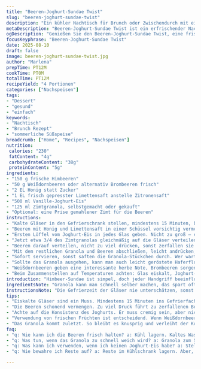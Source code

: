 ```yaml
---
title: "Beeren-Joghurt-Sundae Twist"
slug: "beeren-joghurt-sundae-twist"
description: "Ein kühler Nachtisch für Brunch oder Zwischendurch mit einer fruchtig-cremigen Kombination aus frischen Himbeeren und Weißdornbeeren, einem Hauch Honig, Zimtgranola und Vanille-Eisjoghurt. Leicht, glutenfrei, ohne Nüsse und Eier. Variiert das klassische Himbeer-Sundae mit Zugabe einer neuen Beerensorte und gewürztem Granola, um Textur und Geschmack spannend zu machen. Wichtig: Textur der Beeren beobachten, Granola zu früh zugeben macht es matschig. Der Joghurt muss cremig, aber nicht zu fest sein. Timing auf Gefühl, lieber mehr Geschmack als strikte Minutenangabe."
metaDescription: "Beeren-Joghurt-Sundae Twist ist ein erfrischender Nachtisch; fruchtig und cremig für Brunch oder als Snack."
ogDescription: "Genießen Sie den Beeren-Joghurt-Sundae Twist, eine frische und fruchtige Köstlichkeit, perfekt für jede Gelegenheit."
focusKeyphrase: "Beeren-Joghurt-Sundae Twist"
date: 2025-08-10
draft: false
image: beeren-joghurt-sundae-twist.jpg
author: "Marlena"
prepTime: PT12M
cookTime: PT0M
totalTime: PT12M
recipeYield: "4 Portionen"
categories: ["Nachspeisen"]
tags:
- "Dessert"
- "gesund"
- "einfach"
keywords:
- "Nachtisch"
- "Brunch Rezept"
- "sommerliche Süßspeise"
breadcrumb: ["Home", "Recipes", "Nachspeisen"]
nutrition: 
 calories: "230"
 fatContent: "4g"
 carbohydrateContent: "38g"
 proteinContent: "5g"
ingredients:
- "150 g frische Himbeeren"
- "50 g Weißdornbeeren oder alternativ Brombeeren frisch"
- "2 EL Honig statt Zucker"
- "1 EL frisch gepresster Limettensaft anstelle Zitronensaft"
- "500 ml Vanille-Joghurt-Eis"
- "125 ml Zimtgranola, selbstgemacht oder gekauft"
- "Optional: eine Prise gemahlener Zimt für die Beeren"
instructions:
- "Kalte Gläser in den Gefrierschrank stellen, mindestens 15 Minuten, bis sie richtig angefroren sind. Wenn zu kurz, rutscht das Eis sofort runter."
- "Beeren mit Honig und Limettensaft in einer Schüssel vorsichtig vermengen, keine matschige Masse. Leicht mit Zimt bestäuben für Tiefe. Anschauen, ob die Beeren gerade saftig genug sind, keine zerfallenen Stellen."
- "Ersten Löffel vom Joghurt-Eis in jedes Glas geben. Nicht zu groß – es schmilzt schnell und vermischt sich sonst zu flüssig."
- "Jetzt etwa 3/4 des Zimtgranolas gleichmäßig auf die Gläser verteilen. Granola trocken und knusprig halten, sonst verliert es den Crunch."
- "Beeren darauf verteilen, nicht zu viel drücken, sonst zerfallen sie. Weiter eine Kugel Joghurt-Eis daraufgeben."
- "Mit dem restlichen Granola und Beeren abschließen, leicht andrücken, damit alles zusammenhält."
- "Sofort servieren, sonst saften die Granola-Stückchen durch. Wer wartet, riskiert matschige Konsistenz – lieber frisch genießen."
- "Sollte das Granola ausgehen, kann man auch leicht geröstete Haferflocken nehmen, bringt aber weniger Textur."
- "Weißdornbeeren geben eine interessante herbe Note, Brombeeren sorgen für Süße; je nach Saison auswählen und mit Honig dosieren."
- "Beim Zusammenstellen auf Temperaturen achten: Glas eiskalt, Joghurt-Eis nicht zu weich, Beeren frisch und kühl. So bleibt alles schön schichtweise erkennbar."
introduction: "Himbeer-Sundae ist simpel, doch jeder Handgriff beeinflusst das Endergebnis. Über Jahre habe ich beobachtet, wie die Textur schnell leidet, wenn man zu früh mischt oder zu viel Süße nutzt. Das Eis darf nicht zu weich sein, sonst vermischt sich alles zu schnell. Honig statt Zucker sorgt für eine feinere Süße und gibt Tiefe, besonders in Kombination mit Limette statt klassischer Zitrone. Ich habe Weißdornbeeren als spannende Variante entdeckt – sie ersetzen einen Teil der Himbeeren und bringen herbe Noten ohne zu dominieren. Zimtgranola ist kein Gourmet-Hexenwerk, aber wichtig, dass er knusprig bleibt. Jeder Biss ein Mix aus Kälte, Süße, Säure und richtigem Crunch – darum geht’s in diesem Brunch-Nachtisch."
ingredientsNote: "Granola kann man schnell selber machen, das spart oft Zucker und Nüsse. Zimt passt überraschend gut zu den Beeren und bringt Wärme ins Eisige. Falls keine Weißdornbeeren verfügbar sind, Brombeeren sind ein guter Ersatz, bringen mehr Süße, was oft nötig ist, wenn sonst zu viel Säure da ist. Honig nimmt man am besten flüssig und mild, sonst wird der Geschmack zu dominant. Limette bringt Frische und etwas Schärfe, das hebt das Aroma mehr als Lemon. Joghurt-Eis sollte cremig, nicht hart gefroren sein; vorher leicht antauen lassen – so lässt es sich besser portionieren und gibt eine samtige Schicht."
instructionsNote: "Die Gefrierzeit der Gläser nie unterschätzen, sonst läuft die Optik und Textur verloren. Beim Mischen der Beeren sanft vorgehen, damit sie nicht zerfallen – die Optik leidet sonst, keine schöne Farbe im Glas. Granola kann bei zu frühem Schichten schnell weich werden, also erst kurz vor dem Servieren zugeben. Eisportionierung gut im Auge behalten – zu viel macht unhandlich, zu wenig verliert den Geschmackskontrast. Mir hilft immer das Gefühl, wenn Eis noch kalt und formbar ist, bevor man es in die Gläser setzt. Beeren und Granola am besten in Schichten einfüllen, sonst vermischt sich alles zu Einer Masse. Warmes Zimtgranola lässt sich mit einem Löffel besser verteilen als wenn es in clumps ist."
tips:
- "Eiskalte Gläser sind ein Muss. Mindestens 15 Minuten ins Gefrierfach. Zu warme Gläser lassen das Eis schnell schmelzen. Das Resultat? Lauwarmer Brei, der nicht ansehnlich ist."
- "Die Beeren schonend vermengen. Zu viel Druck führt zu zerfallenen Beeren. Optisch wirkt das nicht ansprechend. Mit Zimt leicht bestäuben – das bringt sowohl Aroma als auch Tiefe ins Spiel."
- "Achte auf die Konsistenz des Joghurts. Er muss cremig sein, aber nicht zu weich. Vor dem Portionieren leicht antauen lassen. So verhindere ich, dass das Eis in der Schüssel eine matschige Masse bildet."
- "Verwendung von frischen Früchten ist entscheidend. Wenn Weißdornbeeren nicht verfügbar sind, greife ich auf Brombeeren zurück. Sie bringen mehr Süße; perfekt, wenn die Himbeeren etwas sauer sind."
- "Das Granola kommt zuletzt. So bleibt es knusprig und verleiht der Kombination den perfekten Crunch. Bei Bedarf können auch geröstete Haferflocken als Alternative genutzt werden; weniger Textur, aber dennoch gut."
faq:
- "q: Wie kann ich die Beeren frisch halten? a: Kühl lagern. Kaltes Wasser waschen. Sofort nach dem Kauf verwenden. Verringert Matschigkeit."
- "q: Was tun, wenn das Granola zu schnell weich wird? a: Granola zum Schluss dazugeben. Crunch bleibt erhalten. Alternativen wie geröstete Nüsse sind auch möglich."
- "q: Was kann ich verwenden, wenn ich keinen Joghurt-Eis habe? a: Stelle eine Mischung aus Joghurt und gefrorenen Früchten her. Das ergibt eine ähnliche, cremige Konsistenz."
- "q: Wie bewahre ich Reste auf? a: Reste im Kühlschrank lagern. Aber, nicht zu lange, frisch ist besser. Alternativ in Einzelportionen einfrieren."

---
```


